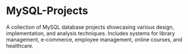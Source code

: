 # MySQL-Projects
A collection of MySQL database projects showcasing various design, implementation, and analysis techniques. Includes systems for library management, e-commerce, employee management, online courses, and healthcare.
